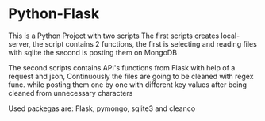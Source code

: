 # Python-Flask
This is a Python Project with two scripts 
The first scripts creates local-server, the script contains 2 functions, 
the first is selecting and reading files with sqlite
the second is posting them on MongoDB


The second scripts contains API's functions from Flask with help of a request and json,
Continuously the files are going to be cleaned with regex func. while posting them one by one with different key values
after being cleaned from unnecessary characters

Used packegas are: Flask, pymongo, sqlite3 and cleanco
